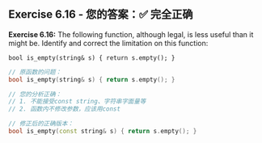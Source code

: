 ## Exercise 6.16 - 您的答案：✅ **完全正确**

**Exercise 6.16:** 
The following function, although legal, is less useful than it
might be. Identify and correct the limitation on this function:

`bool is_empty(string& s) { return s.empty(); }`


```cpp
// 原函数的问题：
bool is_empty(string& s) { return s.empty(); }

// 您的分析正确：
// 1. 不能接受const string、字符串字面量等
// 2. 函数内不修改参数，应该用const

// 修正后的正确版本：
bool is_empty(const string& s) { return s.empty(); }
```

